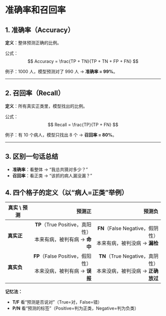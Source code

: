 # 准确率和召回率

## 1. 准确率（Accuracy）  
**定义**：整体预测正确的比例。  

公式：  
$$
Accuracy = \frac{TP + TN}{TP + TN + FP + FN}
$$

例子：1000 人，模型预测对了 990 人 → **准确率 = 99%**。  

---

## 2. 召回率（Recall）  
**定义**：所有真实正类里，模型找出的比例。  

公式：  
$$
Recall = \frac{TP}{TP + FN}
$$

例子：有 10 个病人，模型只找出 8 个 → **召回率 = 80%**。  

---

## 3. 区别一句话总结  
- **准确率**：看整体 → “我总共猜对多少？”  
- **召回率**：看正类 → “该抓的病人漏没漏？”  

## 4. 四个格子的定义（以“病人=正类”举例）

| 真实 \ 预测 | 预测**正** | 预测**负** |
|---|---:|---:|
| **真实正** | **TP**（True Positive，真阳性）<br />本来有病，被判有病 → **命中** | **FN**（False Negative，假阴性）<br />本来有病，被判没病 → **漏检** |
| **真实负** | **FP**（False Positive，假阳性）<br />本来没病，被判有病 → **误报** | **TN**（True Negative，真阴性）<br />本来没病，被判没病 → **正确放过** |

**记忆法：**  
- **T/F** 看“预测是否说对”（True=对，False=错）  
- **P/N** 看“预测的标签”（Positive=判为正类，Negative=判为负类）
